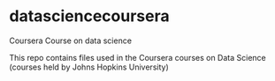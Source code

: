 datasciencecoursera
===================

Coursera Course on data science

This repo contains files used in the Coursera courses on Data Science (courses held by Johns Hopkins University)
